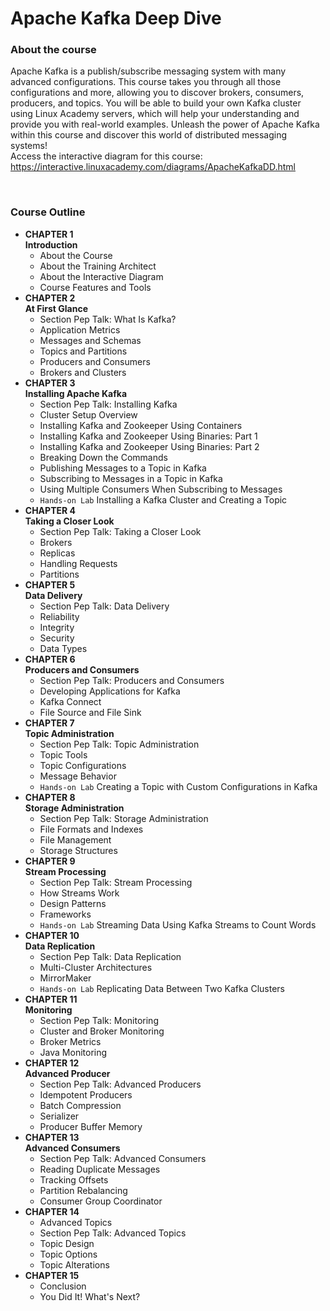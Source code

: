 # Apache Kafka Deep Dive

### About the course
Apache Kafka is a publish/subscribe messaging system with many advanced configurations. This course takes you through all those configurations and more, allowing you to discover brokers, consumers, producers, and topics. You will be able to build your own Kafka cluster using Linux Academy servers, which will help your understanding and provide you with real-world examples. Unleash the power of Apache Kafka within this course and discover this world of distributed messaging systems!<br>
Access the interactive diagram for this course: https://interactive.linuxacademy.com/diagrams/ApacheKafkaDD.html

<br>

### Course Outline
- **CHAPTER 1<br>Introduction**
  - About the Course
  - About the Training Architect
  - About the Interactive Diagram
  - Course Features and Tools
- **CHAPTER 2<br>At First Glance**
  - Section Pep Talk: What Is Kafka?
  - Application Metrics
  - Messages and Schemas
  - Topics and Partitions
  - Producers and Consumers
  - Brokers and Clusters
- **CHAPTER 3<br>Installing Apache Kafka**
  - Section Pep Talk: Installing Kafka
  - Cluster Setup Overview
  - Installing Kafka and Zookeeper Using Containers
  - Installing Kafka and Zookeeper Using Binaries: Part 1
  - Installing Kafka and Zookeeper Using Binaries: Part 2
  - Breaking Down the Commands
  - Publishing Messages to a Topic in Kafka
  - Subscribing to Messages in a Topic in Kafka
  - Using Multiple Consumers When Subscribing to Messages
  - `Hands-on Lab` Installing a Kafka Cluster and Creating a Topic
- **CHAPTER 4<br>Taking a Closer Look**
  - Section Pep Talk: Taking a Closer Look
  - Brokers
  - Replicas
  - Handling Requests
  - Partitions
- **CHAPTER 5<br>Data Delivery**
  - Section Pep Talk: Data Delivery
  - Reliability
  - Integrity
  - Security
  - Data Types
- **CHAPTER 6<br>Producers and Consumers**
  - Section Pep Talk: Producers and Consumers
  - Developing Applications for Kafka
  - Kafka Connect
  - File Source and File Sink
- **CHAPTER 7<br>Topic Administration**
  - Section Pep Talk: Topic Administration
  - Topic Tools
  - Topic Configurations
  - Message Behavior
  - `Hands-on Lab` Creating a Topic with Custom Configurations in Kafka
- **CHAPTER 8<br>Storage Administration**
  - Section Pep Talk: Storage Administration
  - File Formats and Indexes
  - File Management
  - Storage Structures
- **CHAPTER 9<br>Stream Processing**
  - Section Pep Talk: Stream Processing
  - How Streams Work
  - Design Patterns
  - Frameworks
  - `Hands-on Lab` Streaming Data Using Kafka Streams to Count Words
- **CHAPTER 10<br>Data Replication**
  - Section Pep Talk: Data Replication
  - Multi-Cluster Architectures
  - MirrorMaker
  - `Hands-on Lab` Replicating Data Between Two Kafka Clusters
- **CHAPTER 11<br>Monitoring**
  - Section Pep Talk: Monitoring
  - Cluster and Broker Monitoring
  - Broker Metrics
  - Java Monitoring
- **CHAPTER 12<br>Advanced Producer**
  - Section Pep Talk: Advanced Producers
  - Idempotent Producers
  - Batch Compression
  - Serializer
  - Producer Buffer Memory
- **CHAPTER 13<br>Advanced Consumers**
  - Section Pep Talk: Advanced Consumers
  - Reading Duplicate Messages
  - Tracking Offsets
  - Partition Rebalancing
  - Consumer Group Coordinator
- **CHAPTER 14**
  - Advanced Topics
  - Section Pep Talk: Advanced Topics
  - Topic Design
  - Topic Options
  - Topic Alterations
- **CHAPTER 15**
  - Conclusion
  - You Did It! What's Next?
